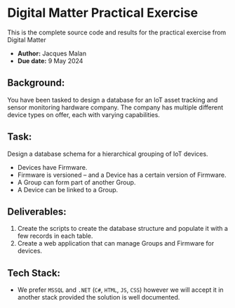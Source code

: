 # Digital Matter Practical Exercise
This is the complete source code and results for the practical exercise from Digital Matter
* **Author:** Jacques Malan
* **Due date:** 9 May 2024

## Background:
You have been tasked to design a database for an IoT asset tracking and sensor monitoring hardware company. The company has multiple different device types on offer, each with varying capabilities.

## Task:
Design a database schema for a hierarchical grouping of IoT devices.
* Devices have Firmware.
* Firmware is versioned – and a Device has a certain version of Firmware.
* A Group can form part of another Group.
* A Device can be linked to a Group.

## Deliverables:
1. Create the scripts to create the database structure and populate it with a few records in each table.
2. Create a web application that can manage Groups and Firmware for devices.

## Tech Stack:
* We prefer `MSSQL` and `.NET` (`C#`, `HTML`, `JS`, `CSS`) however we will accept it in another stack provided the solution is well documented.
